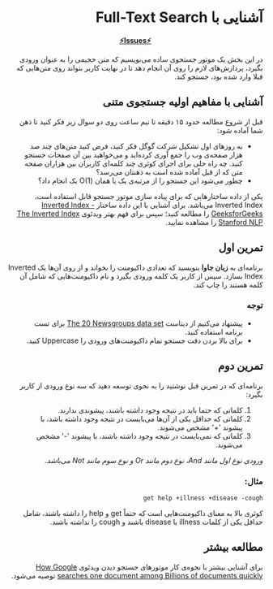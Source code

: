 <div dir="rtl" align='right'>

#  آشنایی با Full-Text Search

<div align='center'>

**[⚡Issues⚡](./issue-template-Phase01.md)**

</div>

در این بخش یک موتور جستجوی ساده می‌نویسیم که متن حجیمی را به عنوان ورودی بگیرد، پردازش‌های لازم را روی آن انجام دهد تا در نهایت کاربر بتواند روی متن‌هایی که قبلا وارد شده بود، جستجو کند.


## آشنایی با مفاهیم اولیه جستجوی متنی

قبل از شروع مطالعه حدود ۱۵ دقیقه تا نیم ساعت روی دو سوال زیر فکر کنید تا ذهن شما آماده شود:

- به روز‌های اول تشکیل شرکت گوگل فکر کنید، فرض کنید متن‌های چند صد هزار صفحه‌ی وب را جمع آوری کرده‌اید و می‌خواهید بین آن صفحات جستجو کنید. چه راه حلی برای اجرای کوئری چند کلمه‌ای کاربران بین هزاران صفحه متن که از قبل آماده شده است به ذهنتان می‌رسد؟
- چطور می‌شود این جستجو را از مرتبه‌ی یک یا همان  (O(1 یک انجام داد؟ 

یکی از داده ساختارهایی که برای پیاده سازی موتور جستجو قابل استفاده است، Inverted Index می‌باشد. برای آشنایی با این داده ساختار [Inverted Index - GeeksforGeeks](https://www.geeksforgeeks.org/inverted-index/) را مطالعه کنید؛ سپس برای فهم بهتر 
ویدئوی [The Inverted Index Stanford NLP](https://www.youtube.com/watch?v=bnP6TsqyF30) را مشاهده نمایید.

## تمرین اول

برنامه‌ای به **زبان جاوا** بنویسید که تعدادی داکیومنت را بخواند و از روی آن‌ها یک  Inverted Index بسازد.
سپس از کاربر یک کلمه ورودی بگیرد و نام داکیومنت‌هایی که شامل آن کلمه هستند را چاپ کند.

### توجه
- پیشنهاد می‌کنیم از دیتاست  [The 20 Newsgroups data set](./SampleEnglishData.zip) برای تست برنامه استفاده کنید.
- برای بالا بردن دقت جستجو تمام داکیومنت‌های ورودی را Uppercase کنید.

## تمرین دوم

برنامه‌ای که در تمرین قبل نوشتید را به نحوی توسعه دهید که سه نوع ورودی از کاربر بگیرد:
   1. کلماتی که حتما باید در نتیجه وجود داشته باشند، پیشوندی ندارند.
   1. کلماتی که حداقل یکی از آن‌ها می‌بایست در نتیجه وجود داشته باشد، با پیشوند '+' مشخص می‌شوند.
   1. کلماتی که نمی‌بایست در نتیجه وجود داشته باشند، با پیشوند '-' مشخص می‌شوند.

*ورودی نوع اول مانند And، نوع دوم مانند Or و نوع سوم مانند Not می‌باشد.*
  
### مثال:
` get help +illness +disease -cough `

کوئری بالا به معنای داکیومنت‌هایی است که حتماً get و help را داشته باشند، شامل حداقل یکی از کلمات illness یا disease باشند و cough را نداشته باشند.

## مطالعه بیشتر

 برای آشنایی بیشتر با نحوه‌ی کار موتور‌های جستجو دیدن ویدئوی [How Google searches one document among Billions of documents quickly](https://www.youtube.com/watch?v=CeGtqouT8eA) توصیه می‌شود.
</div>
